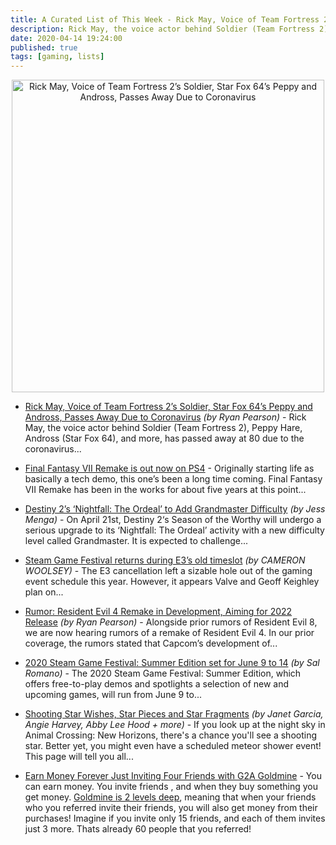 ```yaml
---
title: A Curated List of This Week - Rick May, Voice of Team Fortress 2’s Soldier Passes Away Due to Coronavirus and more
description: Rick May, the voice actor behind Soldier (Team Fortress 2), Peppy Hare, Andross (Star Fox 64), and more, has passed away at 80 due to the coronavirus...
date: 2020-04-14 19:24:00
published: true
tags: [gaming, lists]
---
```


<p align="center">
    <a href="#" >
        <img src="https://media.nichegamer.com/wp-content/uploads/2020/04/13171826/Rick-May-04-13-2020.jpg" alt="Rick May, Voice of Team Fortress 2’s Soldier, Star Fox 64’s Peppy and Andross, Passes Away Due to Coronavirus" width="500" />
    </a>
</p>


*   [Rick May, Voice of Team Fortress 2’s Soldier, Star Fox 64’s Peppy and Andross, Passes Away Due to Coronavirus](https://nichegamer.com/2020/04/13/rick-may-voice-of-team-fortress-2s-soldier-star-fox-64s-peppy-and-andross-passes-away-due-to-coronavirus/) <i>(by Ryan Pearson)</i> - Rick May, the voice actor behind Soldier (Team Fortress 2), Peppy Hare, Andross (Star Fox 64), and more, has passed away at 80 due to the coronavirus...

*   [Final Fantasy VII Remake is out now on PS4](https://amzn.to/3e4CRaS) - Originally starting life as basically a tech demo, this one’s been a long time coming. Final Fantasy VII Remake has been in the works for about five years at this point...

*   [Destiny 2’s ‘Nightfall: The Ordeal’ to Add Grandmaster Difficulty](https://attackofthefanboy.com/news/destiny-2s-nightfall-the-ordeal-to-add-grandmaster-difficulty/) <i>(by Jess Menga)</i> - On April 21st, Destiny 2‘s Season of the Worthy will undergo a serious upgrade to its ‘Nightfall: The Ordeal’ activity with a new difficulty level called Grandmaster. It is expected to challenge...

*   [Steam Game Festival returns during E3’s old timeslot](https://www.pcinvasion.com/steam-game-festival-summer-2020/) <i>(by CAMERON WOOLSEY)</i> - The E3 cancellation left a sizable hole out of the gaming event schedule this year. However, it appears Valve and Geoff Keighley plan on...

*   [Rumor: Resident Evil 4 Remake in Development, Aiming for 2022 Release](https://nichegamer.com/2020/04/13/rumor-resident-evil-4-remake-in-development-aiming-for-2022-release/) <i>(by Ryan Pearson)</i> - Alongside prior rumors of Resident Evil 8, we are now hearing rumors of a remake of Resident Evil 4. In our prior coverage, the rumors stated that Capcom’s development of...

*   [2020 Steam Game Festival: Summer Edition set for June 9 to 14](https://www.gematsu.com/2020/04/2020-steam-game-festival-summer-edition-set-for-june-9-to-14) <i>(by Sal Romano)</i> - The 2020 Steam Game Festival: Summer Edition, which offers free-to-play demos and spotlights a selection of new and upcoming games, will run from June 9 to...

*   [Shooting Star Wishes, Star Pieces and Star Fragments](https://www.ign.com/wikis/animal-crossing-new-horizons/Shooting_Star_Wishes,_Star_Pieces_and_Star_Fragments) <i>(by Janet Garcia, Angie Harvey, Abby Lee Hood + more)</i> - If you look up at the night sky in Animal Crossing: New Horizons, there's a chance you'll see a shooting star. Better yet, you might even have a scheduled meteor shower event! This page will tell you all...

*   [Earn Money Forever Just Inviting Four Friends with G2A Goldmine](https://www.g2a.com/r/affiliate-partners) - You can earn money. You invite friends , and when they buy something you get money. [Goldmine is 2 levels deep](https://www.g2a.com/r/affiliate-partners), meaning that when your friends who you referred invite their friends, you will also get money from their purchases! Imagine if you invite only 15 friends, and each of them invites just 3 more. Thats already 60 people that you referred!  
